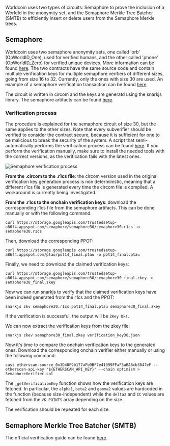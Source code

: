 Worldcoin uses two types of circuits: Semaphore to prove the inclusion of a WorldId in the anonymity set, and the Semaphore Merkle Tree Batcher (SMTB) to efficiently insert or delete users from the Semaphore Merkle trees.

## Semaphore

Worldcoin uses two semaphore anonymity sets, one called 'orb' (OpWorldID_One), used for verified humans, and the other called 'phone' (OpWorldID_Zero) for verified unique devices. More information can be found [here](https://docs.worldcoin.org/concepts). The two contracts have the same source code and contain multiple verification keys for multiple semaphore verifiers of different sizes, going from size 16 to 32. Currently, only the ones with size 30 are used. An example of a semaphore verification transaction can be found [here](https://app.blocksec.com/explorer/tx/optimism/0xfe3821e05483c290300d9da497fcf9720e3a7369a1b483786faa28fd694ce2b7?line=8).

The circuit is written in circom and the keys are generatd using the snarkjs library. The semaphore artifacts can be found [here](https://storage.googleapis.com/trustedsetup-a86f4.appspot.com/semaphore/semaphore_top_index.html).

### Verification process

The procedure is explained for the semaphore circuit of size 30, but the same applies to the other sizes. Note that every subverifier should be verified to consider the contract secure, because it is sufficient for one to be malicious to break the security of the system. A script that semi-automatically performs the verification process can be found [here](https://github.com/lucadonnoh/WLD-vkeys-verifier/tree/main). If you perform the verification manually, make sure to install the needed tools with the correct versions, as the verification fails with the latest ones.

![Semaphore verification process](/images/zk-catalog/semaphore-verification.png)

**From the .circom to the .r1cs file**: the circom version used in the original verification key generation process is non deterministic, meaning that a different r1cs file is generated every time the circom file is compiled. A workaround is currently being investigated.

**From the .r1cs to the onchain verification keys**: download the corresponding r1cs file from the semaphore artifacts. This can be done manually or with the following command:

`curl https://storage.googleapis.com/trustedsetup-a86f4.appspot.com/semaphore/semaphore30/semaphore30.r1cs -o semaphore30.r1cs`

Then, download the corresponding PPOT:

`curl https://storage.googleapis.com/trustedsetup-a86f4.appspot.com/ptau/pot14_final.ptau -o pot14_final.ptau`

Finally, we need to download the claimed verification keys:

`curl https://storage.googleapis.com/trustedsetup-a86f4.appspot.com/semaphore/semaphore30/semaphore30_final.zkey -o semaphore30_final.zkey`

Now we can run snarkjs to verify that the claimed verification keys have been indeed generated from the r1cs and the PPOT:

`snarkjs zkv semaphore30.r1cs pot14_final.ptau semaphore30_final.zkey`

If the verification is successful, the output will be `ZKey Ok!`.

We can now extract the verification keys from the zkey file:

`snarkjs zkev semaphore30_final.zkey verification_key30.json`

Now it's time to compare the onchain verification keys to the generated ones. Download the corresponding onchain verifier either manually or using the following command:

`cast etherscan-source 0x3D40F9b177aFb9BF7e41999FFaF5aBA6cb3847eF --etherscan-api-key "${ETHERSCAN_API_KEY}" --chain optimism > SemaphoreVerifier.sol`

The `_getVerificationKey` function shows how the verification keys are fetched. In particular, the `alpha1`, `beta2` and `gamma2` values are hardcoded in the function (because size-independent) while the `delta2` and `IC` values are fetched from the `VK_POINTS` array depending on the size.

The verification should be repeated for each size.

## Semaphore Merkle Tree Batcher (SMTB)

The official verification guide can be found [here](https://github.com/worldcoin/smtb-ceremony/blob/main/contribution_verification/VERIFICATION.md).